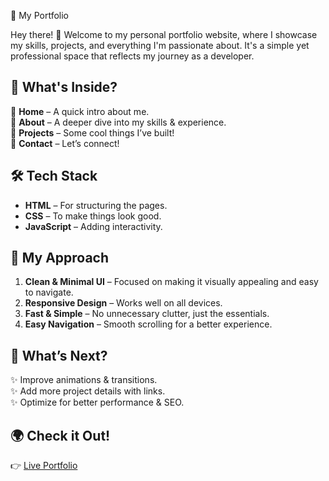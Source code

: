  🚀 My Portfolio  

Hey there! 👋 Welcome to my personal portfolio website, where I showcase my skills, projects, and everything I'm passionate about. It's a simple yet professional space that reflects my journey as a developer.  

## 🌟 What's Inside?  
🔹 **Home** – A quick intro about me.  
🔹 **About** – A deeper dive into my skills & experience.  
🔹 **Projects** – Some cool things I’ve built!  
🔹 **Contact** – Let’s connect!  

## 🛠 Tech Stack  
- **HTML** – For structuring the pages.  
- **CSS** – To make things look good.  
- **JavaScript** – Adding interactivity.  

## 🎯 My Approach  
1. **Clean & Minimal UI** – Focused on making it visually appealing and easy to navigate.  
2. **Responsive Design** – Works well on all devices.  
3. **Fast & Simple** – No unnecessary clutter, just the essentials.  
4. **Easy Navigation** – Smooth scrolling for a better experience.  

## 🚀 What’s Next?  
✨ Improve animations & transitions.  
✨ Add more project details with links.  
✨ Optimize for better performance & SEO.  


## 🌍 Check it Out!  
👉 [Live Portfolio](https://khushii2004.github.io/Portfolio/)  

